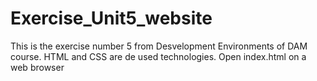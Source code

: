 # Exercise_Unit5_website
This is the exercise number 5 from Desvelopment Environments of DAM course.
HTML and CSS are de used technologies.
Open index.html on a web browser
